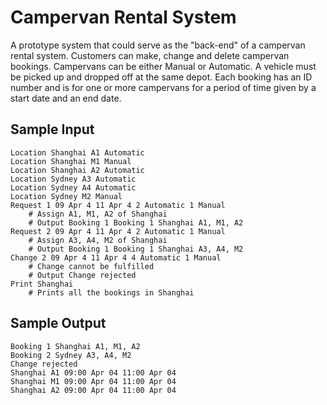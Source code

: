 Campervan Rental System
===================

A prototype system that could serve as the "back-end" of a campervan rental system. Customers can make, change and delete campervan bookings. Campervans can be either Manual or Automatic. A vehicle must be picked up and dropped off at the same depot. Each booking has an ID number and is for one or more campervans for a period of time given by a start date and an end date.

Sample Input
-------------
```
Location Shanghai A1 Automatic
Location Shanghai M1 Manual
Location Shanghai A2 Automatic
Location Sydney A3 Automatic
Location Sydney A4 Automatic
Location Sydney M2 Manual
Request 1 09 Apr 4 11 Apr 4 2 Automatic 1 Manual
    # Assign A1, M1, A2 of Shanghai
	# Output Booking 1 Booking 1 Shanghai A1, M1, A2
Request 2 09 Apr 4 11 Apr 4 2 Automatic 1 Manual
    # Assign A3, A4, M2 of Shanghai
	# Output Booking 1 Booking 1 Shanghai A3, A4, M2
Change 2 09 Apr 4 11 Apr 4 4 Automatic 1 Manual
	# Change cannot be fulfilled
	# Output Change rejected
Print Shanghai
    # Prints all the bookings in Shanghai
```

Sample Output
-------------
```
Booking 1 Shanghai A1, M1, A2
Booking 2 Sydney A3, A4, M2
Change rejected
Shanghai A1 09:00 Apr 04 11:00 Apr 04
Shanghai M1 09:00 Apr 04 11:00 Apr 04
Shanghai A2 09:00 Apr 04 11:00 Apr 04
```